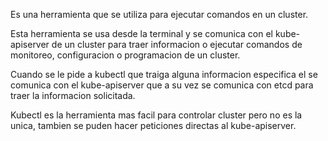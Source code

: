 Es una herramienta que se utiliza para ejecutar comandos en un cluster.

Esta herramienta se usa desde la terminal y se comunica con el kube-apiserver de un cluster para traer informacion o ejecutar comandos de monitoreo, configuracion o programacion de un cluster.

Cuando se le pide a kubectl que traiga alguna informacion especifica el se comunica con el kube-apiserver que a su vez se comunica con etcd para traer la informacion solicitada.

Kubectl es la herramienta mas facil para controlar cluster pero no es la unica, tambien se puden hacer peticiones directas al kube-apiserver.